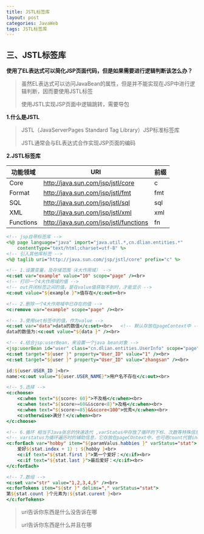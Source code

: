 ```yaml
---
title: JSTL标签库
layout: post
categories: JavaWeb
tags: JSTL标签库
---
```

## 三、JSTL标签库

**使用了EL表达式可以简化JSP页面代码，但是如果需要进行逻辑判断该怎么办？**

> 虽然EL表达式可以访问JavaBean的属性，但是并不能实现在JSP中进行逻辑判断，因而要使用JSTL标签
>
> 使用JSTL实现JSP页面中逻辑跳转，需要导包

**1.什么是JSTL**

> JSTL（JavaServerPages Standard Tag Library）JSP标准标签库
>
> JSTL通常会与EL表达式合作实现JSP页面的编码

**2.JSTL标签库**

| 功能领域  | URI                                    | 前缀 |
| --------- | -------------------------------------- | ---- |
| Core      | http://java.sun.com/jsp/jstl/core      | c    |
| Format    | http://java.sun.com/jsp/jstl/fmt       | fmt  |
| SQL       | http://java.sun.com/jsp/jstl/sql       | sql  |
| XML       | http://java.sun.com/jsp/jstl/xml       | xml  |
| Functions | http://java.sun.com/jsp/jstl/functions | fn   |

```jsp
<!-- jsp自带标签库 -->
<%@ page language="java" import="java.util.*,cn.dlian.entities.*" 
    contentType="text/html;charset=utf-8" %>
<!-- 引入其他库标签 -->
<%@ taglib uri="http://java.sun.com/jsp/jstl/core" prefix="c" %>

<!-- 1.设置变量，及存储范围（4大作用域） -->
<c:set var="example" value="10" scope="page" /><br>
<!-- 打印一个4大作用域的值 -->
<!-- out开闭标签之间的值，是在value值获取不到时，才能显示 -->
<c:out value="${example }">值存在</c:out><br>

<!-- 2.删除一个4大作用域中已存在的值 -->
<c:remove var="example" scope="page" /><br>

<!-- 3.使用set标签中的值，作为value -->
<c:set var="data">data的数值</c:set><br>	<!-- 默认存放在pageContext中 -->
data的数值为:<c:out value="${data }" /><br>

<!-- 4.结合jsp:userBean，来设置一个java bean对象 -->
<jsp:userBean id="user" class="cn.dlian.entities.UserInfo" scope="page"></jsp:userBean>
<c:set target="${user }" property="User_ID" value="1" /><br>
<c:set target="${user }" property="User_ID" value="zhangsan" /><br>

id:${user.USER_ID }<br>
name:<c:out value="${user.USER_NAME}">用户名不存在</c:out><br>

<!-- 5.选择 -->
<c:choose>
	<c:when text="${score< 60}">不及格</c:when><br>
    <c:when text="${score>=60&&score<8}">及格</c:when><br>
    <c:when text="${score>=85}&&score<100">优秀</c:when><br>
    <c:otherwise>满分！</c:when><br>
</c:choose>

<!-- 6.循环 相当于Java张总的快速迭代 ,varStatus中存放了循环的下标、次数等特殊信息-->
<!-- varstatus为循环遍历时的辅助信息，它存放在pageCOntext中，也可用count代替index -->
<c:forEach var="hobby" item="${paramValus.habbies }" varStatus="stat">
	爱好${stat.index + 1} : ${hobby }<br>
    <c:if text="${stat.first }">第一个爱好：</c:if><br>
    <c:if text="${stat.last }">最后爱好：</c:if><br>
</c:forEach>

<!-- 7.数组 -->
<c:set var="str" value="1,2,3,4,5" /><br>
<c:forTokens item="${str }" delims="," varStatus="stat">
第${stat.count }个元素为:${stat.curent }<br>
</c:forTokens>
```

> uri告诉你东西是什么没告诉在哪
>
> url告诉你东西是什么并且在哪